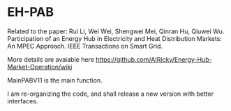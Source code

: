 # EH-PAB
Related to the paper: Rui Li, Wei Wei, Shengwei Mei, Qinran Hu, Qiuwei Wu. Participation of an Energy Hub in Electricity and Heat Distribution Markets: An MPEC Approach. IEEE Transactions on Smart Grid.

More details are avaiable here https://github.com/AIRicky/Energy-Hub-Market-Operation/wiki

MainPABV11 is the main function.

I am re-organizing the code, and shall release a new version with better interfaces.

